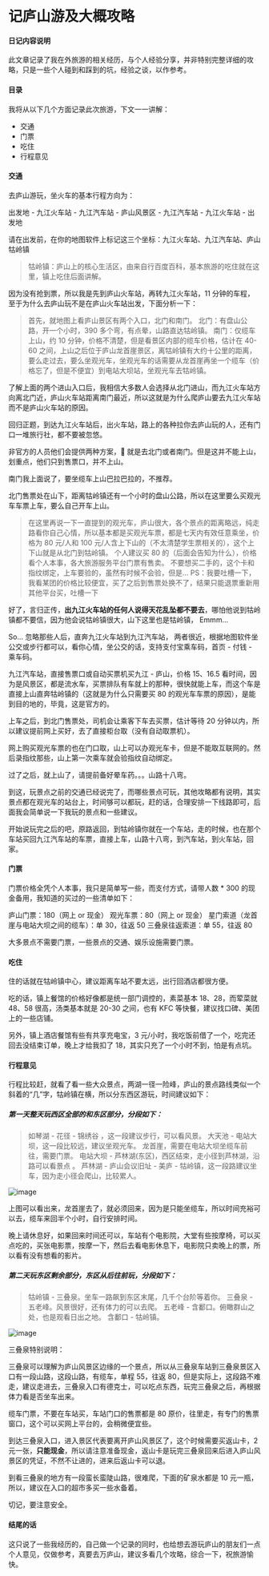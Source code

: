 # 记庐山游及大概攻略

#### 日记内容说明

此文章记录了我在外旅游的相关经历，与个人经验分享，并非特别完整详细的攻略，只是一些个人碰到和踩到的坑，经验之谈，以作参考。

#### 目录

我将从以下几个方面记录此次旅游，下文一一讲解：

- 交通
- 门票
- 吃住
- 行程意见

#### 交通

去庐山游玩，坐火车的基本行程方向为：

出发地 - 九江火车站 - 九江汽车站 - 庐山风景区 - 九江汽车站 - 九江火车站 - 出发地

请在出发前，在你的地图软件上标记这三个坐标：九江火车站、九江汽车站、庐山牯岭镇

> 牯岭镇：庐山上的核心生活区，由来自行百度百科，基本旅游的吃住就在这里，镇上吃住后面讲解。

因为没有抢到票，所以我是先到庐山火车站，再转九江火车站，11 分钟的车程，至于为什么去庐山玩不是在庐山火车站出发，下面分析一下：

> 首先，就地图上看庐山景区有两个入口，北门和南门。
> 北门：有盘山公路，开一个小时，390 多个弯，有点晕，山路直达牯岭镇。
> 南门：仅缆车上山，约 10 分钟，价格不清楚，但是看景区内部的缆车价格，估计在 40-60 之间，上山之后位于庐山龙首崖景区，离牯岭镇有大约十公里的距离，要么走过去，要么坐观光车，坐观光车的话需要从龙首崖再坐一个缆车（价格忘了，但是不便宜）到电站大坝站，坐观光车去牯岭镇。

了解上面的两个进山入口后，我相信大多数人会选择从北门进山，而九江火车站方向离北门近，庐山火车站距离南门最近，所以这就是为什么爬庐山要去九江火车站而不是庐山火车站的原因。

回归正题，到达九江火车站后，出火车站，路上的各种拉你去庐山玩的人，还有门口一堆旅行社，都不要被忽悠。

非官方的人员他们会提供两种方案， 就是去北门或者南门。但是这并不能上山，划重点，他们只到售票口，并不上山。

南门我上面说了，要坐缆车上山巴拉巴拉的，不推荐。

北门售票处在山下，距离牯岭镇还有一个小时的盘山公路，所以在这里要么买观光车车票上车，要么自己开车上山。

> 在这里再说一下一直提到的观光车，庐山很大，各个景点的距离略远，纯走路看你自己心情，所以基本都是买观光车票，都是七天内有效任意乘坐，价格为 80 元/人和 100 元/人含上下山的（不太清楚学生票相关的），这个上下山就是从北门到牯岭镇。
> 个人建议买 80 的（后面会告知为什么），价格看个人本事，各大旅游服务平台门票有售卖。
> 不要想买二手的，这个卡和指纹绑定，上车要验的，虽然有时候不会验，但是...
> PS：我要吐槽一下，我看某团的价格比较便宜，买了之后到售票处换不了，结果只能退票重新用其他平台买，吐槽一下

好了，言归正传，**出九江火车站的任何人说得天花乱坠都不要去**，哪怕他说到牯岭镇都不要信，因为他会说牯岭镇很大，山下这里也是牯岭镇， Emmm...

So... 忽略那些人后，直奔九江火车站到九江汽车站， 两者很近，根据地图软件坐公交或步行都可以，看你心情，坐公交的话，支持支付宝乘车码，首页 - 付钱 - 乘车码。

九江汽车站，直接售票口或自动买票机买九江 - 庐山，价格 15、16.5 看时间，因为是风景区，都是流水车，买票排队有车就上的那种，很快就能上车，而这个车是直接上山直奔牯岭镇的（这就是为什么只需要买 80 的观光车车票的原因），是能到目的地的，毕竟，这是官方的。

上车之后，到北门售票处，司机会让乘客下车去买票，估计等待 20 分钟以内，所以建议提前网上买好，去了直接柜台取（没有自动取票机）。

网上购买观光车票的也在门口取，山上可以办观光车卡，但是不能取互联网的。然后录指纹那些，山上第一次乘车就会验指纹自动绑定。

过了之后，就上山了，请提前备好晕车药。。。山路十八弯。

到这，玩景点之前的交通已经说完了，而哪些景点可玩，其他攻略都有说明，其实景点都在观光车的站台上，时间够可以都玩，赶的话，合理安排一下线路即可，后面我会简单说一下我玩的景点和一些建议。

开始说玩完之后的吧，原路返回，到牯岭镇你就在一个车站，走的时候，也在那个车站买回九江汽车站的车票，直接上车，山路十八弯，到汽车站，到火车站，回家。

#### 门票

门票价格全凭个人本事，我只是简单写一些，而支付方式，请带人数 \* 300 的现金备用，我知道的买过的一些清单如下：

庐山门票：180（网上 or 现金）
观光车票：80（网上 or 现金）
星门索道（龙首崖与电站大坝之间的缆车）：单 30，往返 50
三叠泉往返索道：单 55，往返 80

大多景点不需要门票，一些景点的交通、娱乐设施需要门票。

#### 吃住

住的话就在牯岭镇中心，建议距离车站不要太远，出行回酒店都很方便。

吃的话，镇上餐馆的价格好像都是统一部门调控的，素菜基本 18、28，而荤菜就 48、58 很高，汤类基本就是 20-30 之间，也有 KFC 等快餐，建议找口碑、美团上的一些店铺。

另外，镇上酒店餐馆有些有共享充电宝，3 元/小时，我吃饭前借了一个，吃完还回去没结束订单，晚上才给我扣了 18，其实只充了一个小时不到，怕是有点坑。

#### 行程意见

行程比较赶，就看了看一些大众景点，两湖一径一险峰，庐山的景点路线类似一个斜着的“几”字，牯岭镇在横，所以分东西区游玩，时间建议如下：

##### 第一天整天玩西区全部的和东区部分，分段如下：

> 如琴湖 - 花径 - 锦绣谷 ，这一段建议步行，可以看风景。
> 大天池 - 电站大坝，这一段比较远，建议坐观光车。
> 龙首崖，需要在电站大坝坐缆车前往，需要门票。
> 电站大坝 - 芦林湖(东区)，西区结束，走小径到芦林湖，沿路可以看景点 。
> 芦林湖 - 庐山会议旧址 - 美庐 - 牯岭镇，这一段路建议坐车，因为走小径会爬山，比较累人。

![image](https://user-images.githubusercontent.com/45085199/124557351-fd737000-de6b-11eb-9c5e-243a0cee8ddc.png)

上图可以看出来，龙首崖去了，就必须回来，因为是只能坐缆车，所以时间充裕可以去，缆车来回半个小时，自行安排时间。

晚上请休息好，如果回来时间还可以，车站有个电影院，大堂有些按摩椅，可以买点吃的，买张电影票，按摩一下，然后去看电影休息下，电影院只卖晚上的票，所以看有没有想看的影片。

##### 第二天玩东区剩余部分，东区从后往前玩，分段如下：

> 牯岭镇 - 三叠泉。坐车一路飙到东区末尾，几千个台阶等着你。
> 三叠泉 - 五老峰。风景很好，还有体力的可以去爬。
> 五老峰 - 含鄱口。俯瞰群山之处，也是观看日出之地。
> 含鄱口 - 牯岭镇。

![image](https://user-images.githubusercontent.com/45085199/124557373-02d0ba80-de6c-11eb-8d66-47d1934b900e.png)

三叠泉特别说明：

三叠泉可以理解为庐山风景区边缘的一个景点，所以从三叠泉车站到三叠泉景区入口有一段山路，这段山路，有缆车，单程 55，往返 80，但是实际上，这段路不难走，建议走进去，三叠泉入口有德克士，可以吃点东西，玩完三叠泉之后，再根据体力看是否坐车出来。

缆车门票，不要在车站买，车站门口的售票都是 80 原价，往里走，有专门的售票窗口，这个可以买网上平台的，会稍微便宜些。

到达三叠泉入口，进入景区代表要离开庐山风景区了，这个时候需要买返山卡，2 元一张，**只能现金**，所以请注意准备现金，返山卡是玩完三叠泉回来后进入庐山风景区的凭证，不然不让进的，进来后返山卡可以退。

到看三叠泉的地方有一段蛮长蛮陡山路，很难爬，下面的矿泉水都是 10 元一瓶，所以，建议在入口的超市多买一些水备着。

切记，要注意安全。

#### 结尾的话

这只说了一些我经历的，自己做一个记录的同时，也给想去游玩庐山的朋友们一点个人意见，仅做参考，真要去万庐山，建议多看几个攻略，综合一下，祝旅游愉快。

